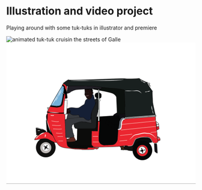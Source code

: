 # Illustration and video project

Playing around with some tuk-tuks in illustrator and premiere

![animated tuk-tuk cruisin the streets of Galle](red_from_the_side/redtuk.gif)
![red tuk-tuk](red_from_the_side/red_tuk-thumbnail.png)
